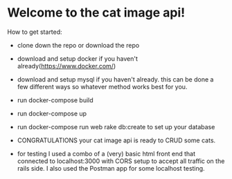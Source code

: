 # Welcome to the cat image api!

How to get started:

- clone down the repo or download the repo
- download and setup docker if you haven't already(https://www.docker.com/)
- download and setup mysql if you haven't already. this can be done a few different ways so whatever method works best for you.
- run docker-compose build
- run docker-compose up
- run docker-compose run web rake db:create to set up your database
- CONGRATULATIONS your cat image api is ready to CRUD some cats.

- for testing I used a combo of a (very) basic html front end that connected to localhost:3000 with CORS setup to accept all traffic on the rails side. I also used the Postman app for some localhost testing.
